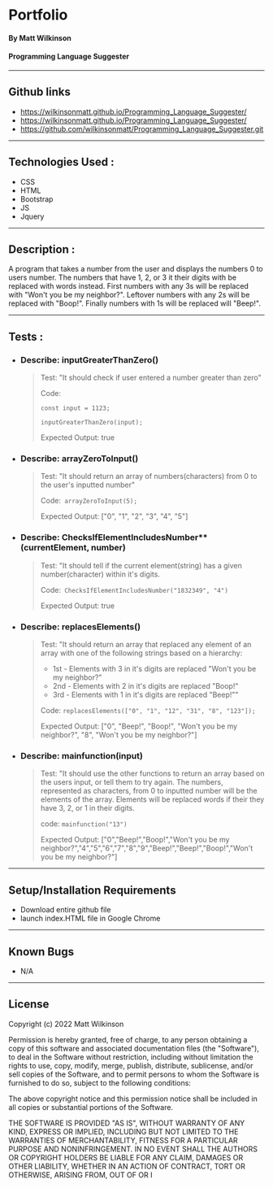 # Portfolio

#### By Matt Wilkinson

#### Programming Language Suggester
---
## Github links
* https://wilkinsonmatt.github.io/Programming_Language_Suggester/
* https://wilkinsonmatt.github.io/Programming_Language_Suggester/
* https://github.com/wilkinsonmatt/Programming_Language_Suggester.git
---
## Technologies Used :

* CSS
* HTML
* Bootstrap
* JS
* Jquery
---
## Description :

 A program that takes a number from the user and displays the numbers 0 to users number. The numbers that have 1, 2, or 3 it their digits with be replaced with words instead. First numbers with any 3s will be replaced with "Won't you be my neighbor?". Leftover numbers with any 2s will be replaced with "Boop!". Finally numbers with 1s will be replaced will "Beep!". 

---
## Tests :

* ### Describe: inputGreaterThanZero()
  >Test: "It should check if user entered a number greater than zero"
  >
  >Code: 
  > 
  >`const input = 1123;`
  >
  >`inputGreaterThanZero(input);`
  >
  >Expected Output: true

* ### Describe: arrayZeroToInput()
  >Test: "It should return an array of numbers(characters) from 0 to the user's inputted number"
  >
  >Code:` arrayZeroToInput(5);`
  >
  >Expected Output: ["0", "1", "2", "3", "4", "5"]

* ### Describe: ChecksIfElementIncludesNumber**(currentElement, number)
  >Test: "It should tell if the current element(string) has a given number(character) within it's digits.
  >
  >Code:` ChecksIfElementIncludesNumber("1832349", "4")`
  >
  >Expected Output: true

* ### Describe: replacesElements()
  > Test: "It should return an array that replaced any element of an array with one of the following strings based on a hierarchy:
  >- 1st - Elements with 3 in it's digits are replaced "Won't you be my neighbor?"
  >- 2nd - Elements with 2 in it's digits are replaced "Boop!"
  >- 3rd - Elements with 1 in it's digits are replaced "Beep!""
  >
  >Code: `replacesElements(["0", "1", "12", "31", "8", "123"]);`
  >
  >Expected Output: ["0", "Beep!", "Boop!", "Won't you be my neighbor?", "8", "Won't you be my neighbor?"]

* ### Describe: mainfunction(input)
  >Test: "It should use the other functions to return an array based on the users input, or tell them to try again. The numbers, represented as characters, from 0 to inputted number will be the elements of the array. Elements will be replaced words if their they have 3, 2, or 1 in their digits.
  >
  >code: `mainfunction("13")`
  >
  >Expected Output: ["0","Beep!","Boop!","Won't you be my neighbor?","4","5","6","7","8","9","Beep!","Beep!","Boop!","Won't you be my neighbor?"]

---
## Setup/Installation Requirements

* Download entire github file
* launch index.HTML file in Google Chrome
---
## Known Bugs

* N/A
---
## License

Copyright (c) 2022 Matt Wilkinson

Permission is hereby granted, free of charge, to any person obtaining a copy
of this software and associated documentation files (the "Software"), to deal
in the Software without restriction, including without limitation the rights
to use, copy, modify, merge, publish, distribute, sublicense, and/or sell
copies of the Software, and to permit persons to whom the Software is
furnished to do so, subject to the following conditions:

The above copyright notice and this permission notice shall be included in all
copies or substantial portions of the Software.

THE SOFTWARE IS PROVIDED "AS IS", WITHOUT WARRANTY OF ANY KIND, EXPRESS OR
IMPLIED, INCLUDING BUT NOT LIMITED TO THE WARRANTIES OF MERCHANTABILITY,
FITNESS FOR A PARTICULAR PURPOSE AND NONINFRINGEMENT. IN NO EVENT SHALL THE
AUTHORS OR COPYRIGHT HOLDERS BE LIABLE FOR ANY CLAIM, DAMAGES OR OTHER
LIABILITY, WHETHER IN AN ACTION OF CONTRACT, TORT OR OTHERWISE, ARISING FROM,
OUT OF OR I